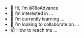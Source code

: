 - 👋 Hi, I’m @RioAdvance
- 👀 I’m interested in ...
- 🌱 I’m currently learning ...
- 💞️ I’m looking to collaborate on ...
- 📫 How to reach me ...

<!---
RioAdvance/RioAdvance is a ✨ special ✨ repository because its `README.md` (this file) appears on your GitHub profile.
You can click the Preview link to take a look at your changes.
--->
